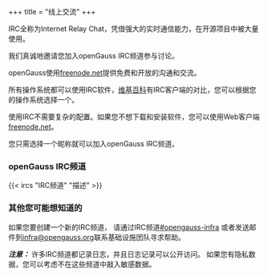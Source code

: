 +++
title = "线上交流"
+++

IRC全称为Internet Relay Chat，凭借强大的实时通信能力，在开源项目中被大量使用。

我们真诚地邀请您加入openGauss IRC频道参与讨论。

openGauss使用[freenode.net](https://freenode.net/)提供免费和开放的沟通和交流。

所有操作系统都可以使用IRC软件，[维基百科](https://zh.wikipedia.org/wiki/IRC)有IRC客户端的对比，您可以根据您的操作系统选择一个。

使用IRC不需要复杂的配置。如果您不想下载和安装软件，您可以使用Web客户端[freenode.net](https://freenode.net/)。

您只需选择一个昵称就可以加入openGauss IRC频道。

### openGauss IRC频道

{{< ircs "IRC频道" "描述" >}}

### 其他您可能想知道的

如果您要创建一个新的IRC频道，
请通过IRC频道[#opengauss-infra](https://webchat.freenode.net/#opengauss)
或者发送邮件到<infra@opengauss.org>联系基础设施团队寻求帮助。

***注意：*** 许多IRC频道都记录日志，并且日志记录可以公开访问。
如果您有隐私数据，您可以考虑不在这些频道中敲入敏感数据。